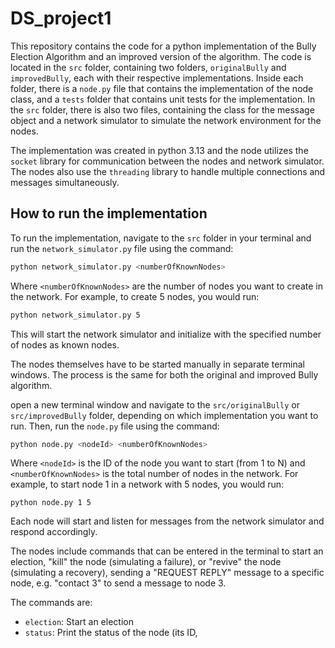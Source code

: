 # DS_project1

This repository contains the code for a python implementation of the Bully Election Algorithm and an improved version of the algorithm. The code is located in the `src` folder, containing two folders, `originalBully` and `improvedBully`, each with their respective implementations. Inside each folder, there is a `node.py` file that contains the implementation of the node class, and a `tests` folder that contains unit tests for the implementation. In the `src` folder, there is also two files, containing the class for the message object and a network simulator to simulate the network environment for the nodes.

The implementation was created in python 3.13 and the node utilizes the `socket` library for communication between the nodes and network simulator. The nodes also use the `threading` library to handle multiple connections and messages simultaneously.

## How to run the implementation

To run the implementation, navigate to the `src` folder in your terminal and run the `network_simulator.py` file using the command:

```bash
python network_simulator.py <numberOfKnownNodes> 
```

Where `<numberOfKnownNodes>` are the number of nodes you want to create in the network. For example, to create 5 nodes, you would run:

```bash
python network_simulator.py 5
```

This will start the network simulator and initialize with the specified number of nodes as known nodes.

The nodes themselves have to be started manually in separate terminal windows. The process is the same for both the original and improved Bully algorithm.

open a new terminal window and navigate to the `src/originalBully` or `src/improvedBully` folder, depending on which implementation you want to run. Then, run the `node.py` file using the command:

```bash
python node.py <nodeId> <numberOfKnownNodes>
```

Where `<nodeId>` is the ID of the node you want to start (from 1 to N) and `<numberOfKnownNodes>` is the total number of nodes in the network. For example, to start node 1 in a network with 5 nodes, you would run:
```
python node.py 1 5
```
Each node will start and listen for messages from the network simulator and respond accordingly.

The nodes include commands that can be entered in the terminal to start an election, "kill" the node (simulating a failure), or "revive" the node (simulating a recovery), sending a "REQUEST REPLY" message to a specific node, e.g. "contact 3" to send a message to node 3.

The commands are:
- `election`: Start an election
- `status`: Print the status of the node (its ID, 